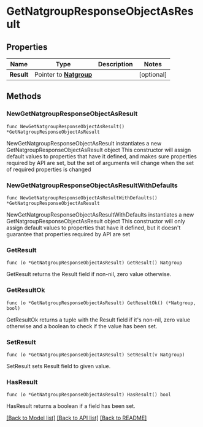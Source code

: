 # GetNatgroupResponseObjectAsResult

## Properties

Name | Type | Description | Notes
------------ | ------------- | ------------- | -------------
**Result** | Pointer to [**Natgroup**](Natgroup.md) |  | [optional] 

## Methods

### NewGetNatgroupResponseObjectAsResult

`func NewGetNatgroupResponseObjectAsResult() *GetNatgroupResponseObjectAsResult`

NewGetNatgroupResponseObjectAsResult instantiates a new GetNatgroupResponseObjectAsResult object
This constructor will assign default values to properties that have it defined,
and makes sure properties required by API are set, but the set of arguments
will change when the set of required properties is changed

### NewGetNatgroupResponseObjectAsResultWithDefaults

`func NewGetNatgroupResponseObjectAsResultWithDefaults() *GetNatgroupResponseObjectAsResult`

NewGetNatgroupResponseObjectAsResultWithDefaults instantiates a new GetNatgroupResponseObjectAsResult object
This constructor will only assign default values to properties that have it defined,
but it doesn't guarantee that properties required by API are set

### GetResult

`func (o *GetNatgroupResponseObjectAsResult) GetResult() Natgroup`

GetResult returns the Result field if non-nil, zero value otherwise.

### GetResultOk

`func (o *GetNatgroupResponseObjectAsResult) GetResultOk() (*Natgroup, bool)`

GetResultOk returns a tuple with the Result field if it's non-nil, zero value otherwise
and a boolean to check if the value has been set.

### SetResult

`func (o *GetNatgroupResponseObjectAsResult) SetResult(v Natgroup)`

SetResult sets Result field to given value.

### HasResult

`func (o *GetNatgroupResponseObjectAsResult) HasResult() bool`

HasResult returns a boolean if a field has been set.


[[Back to Model list]](../README.md#documentation-for-models) [[Back to API list]](../README.md#documentation-for-api-endpoints) [[Back to README]](../README.md)



